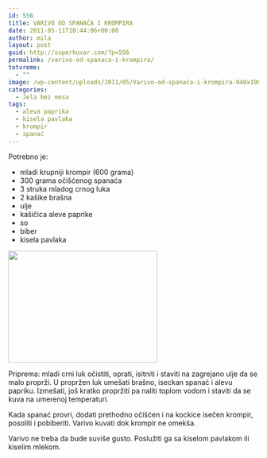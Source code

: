 ```yaml
---
id: 556
title: VARIVO OD SPANAĆA I KROMPIRA
date: 2011-05-11T10:44:06+00:00
author: mila
layout: post
guid: http://superkuvar.com/?p=556
permalink: /varivo-od-spanaca-i-krompira/
totvreme:
  - ""
image: /wp-content/uploads/2011/05/Varivo-od-spanaća-i-krompira-940x198.jpg
categories:
  - Jela bez mesa
tags:
  - aleva paprika
  - kisela pavlaka
  - krompir
  - spanać
---
```

Potrebno je:

  * mladi krupniji krompir (600 grama)
  * 300 grama očišćenog spanaća
  * 3 struka mladog crnog luka
  * 2 kašike brašna
  * ulje
  * kašičica aleve paprike
  * so
  * biber
  * kisela pavlaka

<img class="alignnone size-medium wp-image-3305" title="Varivo od spanaća i krompira" src="/wp-content/uploads/2011/05/Varivo-od-spana%C4%87a-i-krompira-300x225.jpg" alt="" width="300" height="225" /> 

Priprema: mladi crni luk očistiti, oprati, isitniti i staviti na zagrejano ulje da se malo proprži. U propržen luk umešati brašno, iseckan spanać i alevu papriku. Izmešati, još kratko propržiti pa naliti toplom vodom i staviti da se kuva na umerenoj temperaturi.

Kada spanać provri, dodati prethodno očišćen i na kockice isečen krompir, posoliti i pobiberiti. Varivo kuvati dok krompir ne omekša.

Varivo ne treba da bude suviše gusto. Poslužiti ga sa kiselom pavlakom ili kiselim mlekom.